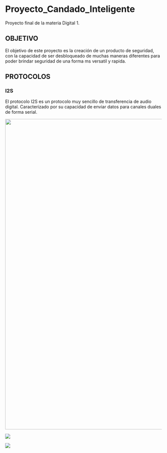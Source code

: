 # Proyecto_Candado_Inteligente
Proyecto final de la materia Digital 1.

## OBJETIVO
El objetivo de este proyecto es la creación de un producto de seguridad, con la capacidad de ser desbloqueado de muchas maneras diferentes para poder brindar seguridad de una forma ms versatil y rapida.
## PROTOCOLOS

### I2S
El protocolo I2S es un protocolo muy sencillo de transferencia de audio digital. Caracterizado por su capacidad de enviar datos para canales duales de forma serial.

<img src="http://avelino.atlantes.org/blog/images/dac_i2s_diagrama_tiempos.png" width = "1000" >

![](http://avelino.atlantes.org/blog/images/dac_i2s_diagrama_tiempos.png)

![](https://github.com/sbetancourtp/Proyecto_Candado_Inteligente/blob/master/device.png)
